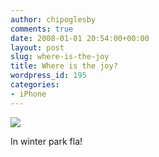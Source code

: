 ```yaml
---
author: chipoglesby
comments: true
date: 2008-01-01 20:54:00+00:00
layout: post
slug: where-is-the-joy
title: Where is the joy?
wordpress_id: 195
categories:
- iPhone
---
```


[![](http://bp1.blogger.com/_GlcbreYSTwI/R3qofQtMNYI/AAAAAAAAAMs/yTq9eOP51_4/s320/0101081552-761500.jpg)](http://bp1.blogger.com/_GlcbreYSTwI/R3qofQtMNYI/AAAAAAAAAMs/yTq9eOP51_4/s1600-h/0101081552-761500.jpg)

In winter park fla!

